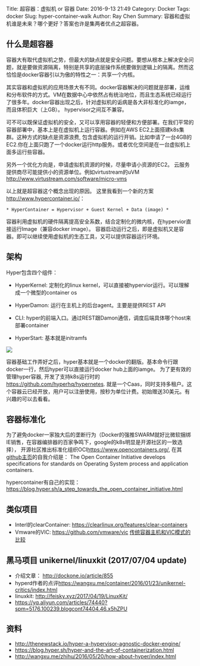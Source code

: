 Title: 超容器：虚拟机 or 容器
Date: 2016-9-13 21:49
Category: Docker
Tags: docker
Slug: hyper-container-walk
Author: Ray Chen
Summary: 容器和虚拟机谁是未来？哪个更好？答案也许是集两者优点之超容器。

## 什么是超容器

容器大有取代虚拟机之势，但最大的缺点就是安全问题。要想从根本上解决安全问题，就是要做资源隔离，特别是共享的底层操作系统要做到逻辑上的隔离。然而这恰恰是docker容器引以为傲的特性之一：共享一个内核。

其实容器和虚拟机的应用场景大有不同。docker容器解决的问题就是部署，运维和分布软件的方式。VM在数据中心中依然占有统治地位，而且生态系统已经运行了很多年。docker容器出现之后，针对虚拟机的诟病是各大非标准化的iamge，而且体积巨大（上GB）。 hypervisor之间互不兼容。

可不可以既保证虚拟机的安全，又可以享用容器的轻便和方便部署。在我们平常的容器部署中，基本上是在虚拟机上运行容器。例如在AWS EC2上面搭建k8s集群。这种方式的缺点是资源浪费, 包含虚拟机的运行开销。比如申请了一台4GB的EC2.你在上面只跑了一个docker运行http服务。或者优化空间是在一台虚拟机上面多运行些容器。

另外一个优化方向是，申请虚拟机资源的时候，尽量申请小资源的EC2。 云服务提供商尽可能提供小的资源单位。例如virtustream的uVM <http://www.virtustream.com/software/micro-vms>

以上就是超容器这个概念出现的原因。 这里我看到一个新的方案 <http://www.hypercontainer.io/>： 

    * HyperContainer = Hypervisor + Guest Kernel + Data (image) *

容器利用虚拟机的硬件隔离提高安全系数，结合定制化的微内核，在hypervior直接运行Image（兼容docker image）。 容器启动运行之后，即是虚拟机又是容器。即可以继续使用虚拟机的生态工具，又可以提供容器运行环境。



## 架构

Hyper包含四个组件：

* HyperKernel:  定制化的linux kernel，可以直接被hypervior运行。可以理解成一个微型的container os

* HyperDamon: 运行在主机上的后台agent。主要是提供REST API

* CLI:  hyper的前端入口。通过REST跟Damon通信，调度后端具体哪个host来部署container

* HyperStart: 基本就是initramfs

![](http://thenewstack.io/wp-content/uploads/2015/07/image011.png)

容器基础工作弄好之后，hyper基本就是一个docker的翻版。基本命令行跟docker一行，然后hyper可以直接运行docker hub上面的iamge。 为了更有效的管理hyper容器, 开发了支持k8s运行时的<https://github.com/hyperhq/hypernetes>. 就是一个Caas，同时支持多租户。这个容器云已经开放，用户可以注册使用，按秒为单位计费。初始赠送30美元。有兴趣的可以去看看。



## 容器标准化

为了避免docker一家独大后的垄断行为（Docker的强推SWARM就好比微软捆绑IE销售，在容器编排器的百家争鸣下，google的k8s明显是开源社区的一致选择）， 开源社区推出标准化组织OCI<https://www.opencontainers.org/>, 在其[github主页](https://github.com/opencontainers/runtime-spec)的自我介绍是： The Open Container Initiative develops specifications for standards on Operating System process and application containers.

hypercontainer有自己的实现： <https://blog.hyper.sh/a_step_towards_the_open_container_initiative.html>



## 类似项目

* Interl的clearContainer: https://clearlinux.org/features/clear-containers
* Vmware的VIC: https://github.com/vmware/vic [传统容器主机和VIC模式的比较](https://github.com/vmware/vic/blob/master/doc/design/arch/vic-container-abstraction.md)


## 黑马项目 unikernel/linuxkit (2017/07/04 update)
* 介绍文章： <http://dockone.io/article/855> 
* hyperd作者的点评<https://wangxu.me/container/2016/01/23/unikernel-critics/index.html>
* linuxkit: http://feisky.xyz/2017/04/19/LinuxKit/
* https://yq.aliyun.com/articles/74440?spm=5176.100239.blogcont74404.46.x5hZPU


## 资料

* <http://thenewstack.io/hyper-a-hypervisor-agnostic-docker-engine/>
* <https://blog.hyper.sh/hyper-and-the-art-of-containerization.html>
* <http://wangxu.me/zhihu/2016/05/20/how-about-hyper/index.html>
